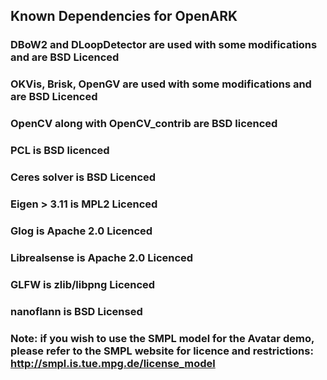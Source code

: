 ## Known Dependencies for OpenARK 

### DBoW2 and DLoopDetector are used with some modifications and are BSD Licenced

### OKVis, Brisk, OpenGV are used with some modifications and are BSD Licenced

### OpenCV along with OpenCV_contrib are BSD licenced

### PCL is BSD licenced 

### Ceres solver is BSD Licenced

### Eigen > 3.11 is MPL2 Licenced

### Glog is Apache 2.0 Licenced

### Librealsense is Apache 2.0 Licenced

### GLFW is zlib/libpng Licenced

### nanoflann is BSD Licensed

### Note: if you wish to use the SMPL model for the Avatar demo, please refer to the SMPL website for licence and restrictions: http://smpl.is.tue.mpg.de/license_model
